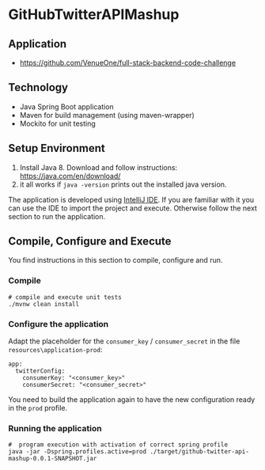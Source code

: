 # GitHubTwitterAPIMashup

## Application

- https://github.com/VenueOne/full-stack-backend-code-challenge

## Technology

- Java Spring Boot application
- Maven for build management (using maven-wrapper)
- Mockito for unit testing

## Setup Environment

1. Install Java 8. Download and follow instructions: https://java.com/en/download/ 
1. it all works if `java -version` prints out the installed java version.

The application is developed using [IntelliJ IDE](https://www.jetbrains.com/idea/download/). If you are familiar with it you can use the IDE to import the project and execute. Otherwise follow the next section to run the application.

## Compile, Configure and Execute

You find instructions in this section to compile, configure and run. 

### Compile

```
# compile and execute unit tests
./mvnw clean install
```

### Configure the application

Adapt the placeholder for the `consumer_key` / `consumer_secret` in the file `resources\application-prod`:

```
app:
  twitterConfig:
    consumerKey: "<consumer_key>"
    consumerSecret: "<consumer_secret>"
``` 

You need to build the application again to have the new configuration ready in the `prod` profile.

### Running the application

```
#  program execution with activation of correct spring profile
java -jar -Dspring.profiles.active=prod ./target/github-twitter-api-mashup-0.0.1-SNAPSHOT.jar
```
